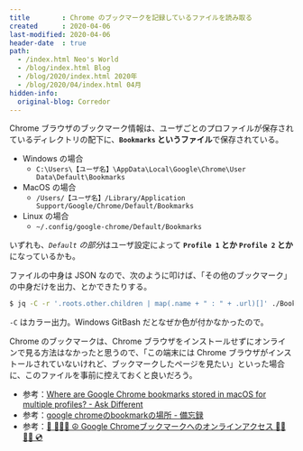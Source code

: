 ```yaml
---
title        : Chrome のブックマークを記録しているファイルを読み取る
created      : 2020-04-06
last-modified: 2020-04-06
header-date  : true
path:
  - /index.html Neo's World
  - /blog/index.html Blog
  - /blog/2020/index.html 2020年
  - /blog/2020/04/index.html 04月
hidden-info:
  original-blog: Corredor
---
```


Chrome ブラウザのブックマーク情報は、ユーザごとのプロファイルが保存されているディレクトリの配下に、**`Bookmarks` というファイル**で保存されている。

- Windows の場合
  - `C:\Users\【ユーザ名】\AppData\Local\Google\Chrome\User Data\Default\Bookmarks`
- MacOS の場合
  - `/Users/【ユーザ名】/Library/Application Support/Google/Chrome/Default/Bookmarks`
- Linux の場合
  - `~/.config/google-chrome/Default/Bookmarks`

いずれも、*`Default` の部分*はユーザ設定によって **`Profile 1` とか `Profile 2` とか**になっているかも。

ファイルの中身は JSON なので、次のように叩けば、「その他のブックマーク」の中身だけを出力、とかできたりする。

```bash
$ jq -C -r '.roots.other.children | map(.name + " : " + .url)[]' ./Bookmarks
```

`-C` はカラー出力。Windows GitBash だとなぜか色が付かなかったので。

Chrome のブックマークは、Chrome ブラウザをインストールせずにオンラインで見る方法はなかったと思うので、「この端末には Chrome ブラウザがインストールされていないけれど、ブックマークしたページを見たい」といった場合に、このファイルを事前に控えておくと良いだろう。

- 参考：[Where are Google Chrome bookmarks stored in macOS for multiple profiles? - Ask Different](https://apple.stackexchange.com/questions/322935/where-are-google-chrome-bookmarks-stored-in-macos-for-multiple-profiles)
- 参考：[google chromeのbookmarkの場所 - 備忘録](http://kohashiiii.hatenablog.com/entry/2014/09/24/122346)
- 参考：[📜 👩🏾‍🌾 ☮️ Google Chromeブックマークへのオンラインアクセス 🚵🏼 🖖🏼 💿](https://geeks-world.github.io/articles/J146656/index.html)
